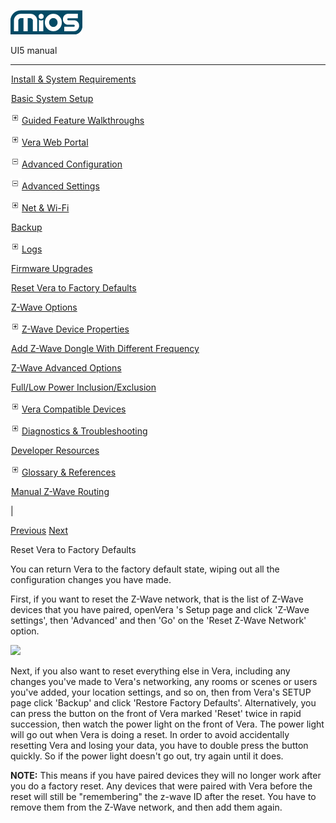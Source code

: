 ![](skins/mios/images/logo.png)

UI5 manual

  
---  
  
![](images/spacer.gif)[Install & System
Requirements](index.html#!docs5/installation_and_system_requirements_en_3Lite_all.md)

![](images/spacer.gif)[Basic System Setup ](index.html#!docs5/getting_started_en_3Lite_all.md)

![](skins/mios/images/plus.gif)[Guided Feature Walkthroughs
](features_en_3Lite_all.html)

![](skins/mios/images/plus.gif)[Vera Web Portal](index.html#!docs5/web_portal_en_3Lite_all.md)

![](skins/mios/images/minus.gif)[Advanced
Configuration](index.html#!docs5/advanced_configuration_en_3Lite_all.md)

![](skins/mios/images/minus.gif)[Advanced Settings](index.html#!docs5/advanced_settings_en_3Lite_all.md)

![](skins/mios/images/plus.gif)[Net & Wi-Fi](setup_en_3Lite_all.html_network_settings_connect_to_the_internet)

![](images/spacer.gif)[Backup](index.html#!docs5/advanced_settings_backup_en_3Lite_all.md)

![](skins/mios/images/plus.gif)[Logs](advanced_settings_en_3Lite_all.html_logs)

![](images/spacer.gif)[Firmware Upgrades](index.html#!docs5/advanced_settings_downloads_en_3Lite_all.md)

![](images/spacer.gif)[Reset Vera to Factory Defaults](index.html#!docs5/reset_factory_defaults_en_3Lite_all.md)

![](images/spacer.gif)[Z-Wave Options](index.html#!docs5/zwave_options_en_3Lite_all.md)

![](skins/mios/images/plus.gif)[Z-Wave Device Properties](index.html#!docs5/add_device_zwave_properties_options_en_3Lite_all.md)

![](images/spacer.gif)[Add Z-Wave Dongle With Different Frequency](index.html#!docs5/changing_zwave_port_en_3Lite_all.md)

![](images/spacer.gif)[Z-Wave Advanced Options](index.html#!docs5/zwave_device_advanced_en_3Lite_all.md)

![](images/spacer.gif)[Full/Low Power Inclusion/Exclusion](index.html#!docs5/full_power_inclusion_en_3Lite_all.md)

![](skins/mios/images/plus.gif)[Vera Compatible
Devices](index.html#!docs5/supported_hardware_en_3Lite_all.md)

![](skins/mios/images/plus.gif)[Diagnostics &
Troubleshooting](index.html#!docs5/troubleshooting_en_3Lite_all.md)

![](images/spacer.gif)[Developer Resources](index.html#!docs5/developers_en_3Lite_all.md)

![](skins/mios/images/plus.gif)[Glossary &
References](index.html#!docs5/reference_en_3Lite_all.md)

![](images/spacer.gif)[Manual Z-Wave Routing](index.html#!docs5/ManualRoute_en_3Lite_all.md)

|

[Previous](index.html#!docs5/advanced_settings_downloads_en_3Lite_all.md)
[Next](index.html#!docs5/zwave_options_en_3Lite_all.md)

Reset Vera to Factory Defaults

You can return Vera to the factory default state, wiping out all the
configuration changes you have made.  
  
First, if you want to reset the Z-Wave network, that is the list of Z-Wave
devices that you have paired, openVera 's Setup page and click 'Z-Wave
settings', then 'Advanced' and then 'Go' on the 'Reset Z-Wave Network' option.  
  
![](/images/mios/UI5_resetZnet1.PNG)  
  
Next, if you also want to reset everything else in Vera, including any changes
you've made to Vera's networking, any rooms or scenes or users you've added,
your location settings, and so on, then from Vera's SETUP page click 'Backup'
and click 'Restore Factory Defaults'. Alternatively, you can press the  button
on the front of Vera marked 'Reset' twice in rapid succession, then watch the
power light on the front of Vera. The power light will go out when Vera is
doing a reset. In order to avoid accidentally resetting Vera and losing your
data, you have to double press the button quickly. So if the power light
doesn't go out, try again until it does.

**NOTE:** This means if you have paired devices they will no longer work after you do a factory reset. Any devices that were paired with Vera before the reset will still be "remembering" the z-wave ID after the reset.  You have to remove them from the Z-Wave network, and then add them again.  

  

